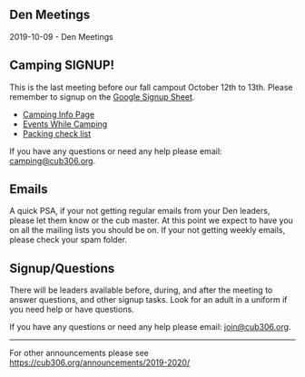 ## Den Meetings
2019-10-09 - Den Meetings

## Camping SIGNUP!
This is the last meeting before our fall campout October 12th to 13th. Please remember to signup on the [Google Signup Sheet](https://docs.google.com/spreadsheets/d/1IAuq2qHt56jJ-GRMijWZ3MTtM-7Ol4he-tMJhk79JZw/edit#gid=390737748).

* [Camping Info Page](http://cub306.org/events/2019-2020/fall_campout/)
* [Events While Camping](http://cub306.org/events/2019-2020/fall_campout/schedule.md)
* [Packing check list](http://cub306.org/events/2019-2020/fall_campout/checklist.md)

If you have any questions or need any help please email:
[camping@cub306.org](mailto:camping@cub306.org).

## Emails ##
A quick PSA, if your not getting regular emails from your Den leaders, please let them know or the cub master. At this point we expect to have you on all the mailing lists you should be on. If your not getting weekly emails, please check your spam folder.

## Signup/Questions
There will be leaders available before, during, and after the meeting to answer questions, and other signup tasks. Look for an adult in a uniform if you need help or have questions.

If you have any questions or need any help please email:
[join@cub306.org](mailto:join@cub306.org).

----

For other announcements please see https://cub306.org/announcements/2019-2020/
